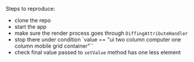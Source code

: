 Steps to reproduce:

* clone the repo
* start the app
* make sure the render process goes through `DiffingAttributeHandler`
* stop there under condition `value == "ui two column computer one column mobile grid container"``
* check final value passed to `setValue` method has one less element
